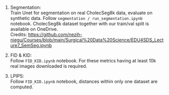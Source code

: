 1. Segmentation:   
Train Unet for segmentation on real CholecSeg8k data, evaluate on synthetic data. Follow `segmentation / run_segmentation.ipynb` notebook. CholecSeg8k dataset together with our train/val split is available on OneDrive.  
Credits: https://github.com/nezih-niegu/Courses/blob/main/Surgical%20Data%20Science/EDU4SDS_Lecture7_SemSeg.ipynb

2. FID & KID:  
Follow `FID_KID.ipynb` notebook. For these metrics having at least 10k real images downloaded is required.

3. LPIPS:  
Follow `FID_KID.ipynb` notebook, distances within only one dataset are computed.
